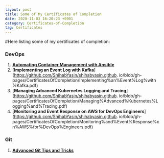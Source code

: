 ```yaml
---
layout: post 
title: Some of My Certificates of Completion
date: 2020-11-03 16:20:23 +0901 
category: Certificates-of-Completion
tag: Certificates
---
```


#Here listing some of my certificates of completion:

### DevOps
1. [**Automating Container Management with Ansible**](https://github.com/ShihabYasin/shihabyasin.github.io/blob/gh-pages/CertificatesOfCompletion/Automating%Container%Management%with%Ansible.pdf)
2. [**Implementing an Event Log with Kafka**](https://github.com/ShihabYasin/shihabyasin.github.
   io/blob/gh-pages/CertificatesOfCompletion/Implementing%an%Event%Log%with%Kafka.pdf)
3. [**Managing Advanced Kubernetes Logging and Tracing**](https://github.com/ShihabYasin/shihabyasin.github.
   io/blob/gh-pages/CertificatesOfCompletion/Managing%Advanced%Kubernetes%Logging%and%Tracing.pdf)
4. [**Monitoring and Event Response on AWS for DevOps Engineers**](https://github.com/ShihabYasin/shihabyasin.github.
   io/blob/gh-pages/CertificatesOfCompletion/Monitoring%and%Event%Response%on%AWS%for%DevOps%Engineers.pdf)


### Git
1. [**Advanced Git Tips and Tricks**](https://github.com/ShihabYasin/shihabyasin.github.io/blob/gh-pages/CertificatesOfCompletion/Advanced%Git%Tips%and%Tricks.pdf)